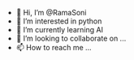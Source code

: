 - 👋 Hi, I’m @RamaSoni
- 👀 I’m interested in python
- 🌱 I’m currently learning AI
- 💞️ I’m looking to collaborate on ...
- 📫 How to reach me ...

<!---
RamaSoni/RamaSoni is a ✨ special ✨ repository because its `README.md` (this file) appears on your GitHub profile.
You can click the Preview link to take a look at your changes.
--->
